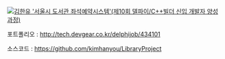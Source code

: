 ﻿[![김한유 '서울시 도서관 좌석예약시스템'(제10회 델파이/C++빌더 신입 개발자 양성 과정)](http://img.youtube.com/vi/4qPV9Zrorz4/0.jpg)](http://www.youtube.com/watch?v=4qPV9Zrorz4)


포트폴리오 : <http://tech.devgear.co.kr/delphijob/434101>

소스코드 : <https://github.com/kimhanyou/LibraryProject>